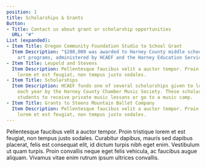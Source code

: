 ```yaml
---
position: 1
title: Scholarships & Grants
Button:
- Title: Contact us about grant or scholarship opportunities
  URL: "#"
List (expanded):
- Item Title: Oregon Community Foundation Studio to School Grant
  Item Description: "$280,000 was awarded to Harney County middle school music and
    art programs, administered by HCAEF and the Harney Education Service District."
- Item Title: Leupold and Stevens
  Item Description: Pellentesque faucibus velit a auctor tempor. Proin tristique
    lorem et est feugiat, non tempus justo sodales.
- Item Title: Scholarships
  Item Description: HCAEF funds one of several scholarships given to local students
    each year by the Harney County Chamber Music Society. These scholarships allow
    students to receive private music lessons or go to a music camp.
- Item Title: Grants to Steens Mountain Ballet Company
  Item Description: Pellentesque faucibus velit a auctor tempor. Proin tristique
    lorem et est feugiat, non tempus justo sodales.
---
```


Pellentesque faucibus velit a auctor tempor. Proin tristique lorem
et est feugiat, non tempus justo sodales. Curabitur dapibus, mauris sed dapibus
placerat, felis est consequat elit, id dictum turpis nibh eget enim. Vestibulum
ut quam turpis. Proin convallis neque eget felis vehicula, ac faucibus augue aliquam.
Vivamus vitae enim rutrum ipsum ultrices convallis.
